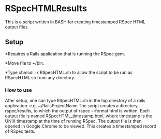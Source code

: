 # RSpecHTMLResults
This is a script written in BASH for creating timestamped RSpec HTML output files.

## Setup
*Requires a Rails application that is running the RSpec gem. 

*Move file to ~/bin. 

*Type chmod +x RSpecHTML.sh to allow the script to be run as RSpecHTML.sh from any directory.


### How to use

After setup, one can type RSpecHTML.sh in the top directory of a rails application. e.g. ~/RailsProjectName
The script creates a directory, rspec/results, to which the output of rspec --format html is written. 
Each output file is named RSpecHTML_timestamp.html, where timestamp is the UNIX timestamp at the time of running RSpec.
The output file is then opened in Google Chrome to be viewed. 
This creates a timestamped record of RSpec tests.